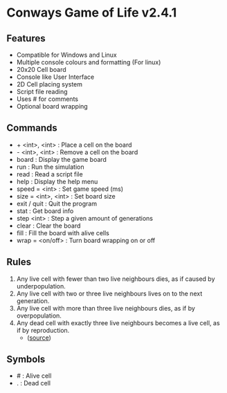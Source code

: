 # Conways Game of Life v2.4.1
## Features
 - Compatible for Windows and Linux
 - Multiple console colours and formatting (For linux)
 - 20x20 Cell board
 - Console like User Interface
 - 2D Cell placing system
 - Script file reading
 - Uses # for comments
 - Optional board wrapping
## Commands
 - \+ \<int\>, \<int\>    : Place a cell on the board
 - \- \<int\>, \<int\>    : Remove a cell on the board
 - board             : Display the game board
 - run               : Run the simulation
 - read              : Read a script file
 - help              : Display the help menu
 - speed = \<int\>     : Set game speed (ms)
 - size = \<int\>, \<int\> : Set board size
 - exit / quit       : Quit the program
 - stat              : Get board info
 - step \<int\>        : Step a given amount of generations
 - clear             : Clear the board
 - fill              : Fill the board with alive cells
 - wrap = \<on/off\>      : Turn board wrapping on or off
## Rules
1. Any live cell with fewer than two live neighbours dies, as if caused by underpopulation.
2. Any live cell with two or three live neighbours lives on to the next generation.
3. Any live cell with more than three live neighbours dies, as if by overpopulation.
4. Any dead cell with exactly three live neighbours becomes a live cell, as if by reproduction.
   - ([source](https://rustwasm.github.io/book/game-of-life/rules.html))
  
## Symbols
- \#  : Alive cell
- .  : Dead cell
